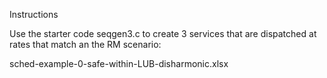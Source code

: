 Instructions

Use the starter code seqgen3.c to create 3 services that are dispatched at rates that match an the RM scenario:

sched-example-0-safe-within-LUB-disharmonic.xlsx
